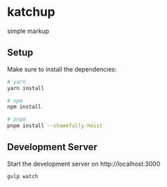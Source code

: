 # katchup

simple markup

## Setup

Make sure to install the dependencies:

```bash
# yarn
yarn install

# npm
npm install

# pnpm
pnpm install --shamefully-hoist
```


## Development Server

Start the development server on http://localhost:3000

```bash
gulp watch
```
